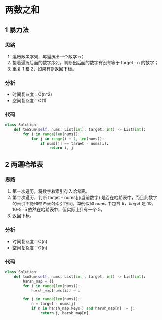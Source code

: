 # 两数之和

## 1 暴力法

### 思路

1. 遍历数字序列，每遍历出一个数字 n；
2. 接着遍历后面的数字序列，判断出后面的数字有没有等于 target - n 的数字；
3. 重复 1 和 2，如果有则返回下标。

### 分析

- 时间复杂度：O(n^2)
- 空间复杂度：O(1)

### 代码

```python
class Solution:
    def twoSum(self, nums: List[int], target: int) -> List[int]:
        for i in range(len(nums)):
            for j in range(i + 1, len(nums)):
                if nums[j] == target - nums[i]:
                    return i, j
```

## 2 两遍哈希表

### 思路

1. 第一次遍历，将数字和索引存入哈希表。
2. 第二次遍历，判断 target - nums\[j\](当前数字) 是否在哈希表中，而且此数字的索引不能和哈希表的索引相同，举例假如 nums 中包含 5，target 是 10，10-5=5 依然在哈希表中，但实际上只有一个 5。
3. 返回下标。

### 分析

- 时间复杂度：O(n)
- 空间复杂度：O(n)

### 代码

```python
class Solution:
    def twoSum(self, nums: List[int], target: int) -> List[int]:
        harsh_map = {}
        for i in range(len(nums)):
            harsh_map[nums[i]] = i

        for j in range(len(nums)):
            n = target - nums[j]
            if n in harsh_map.keys() and harsh_map[n] != j:
                return j, harsh_map[n]
```
